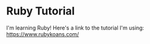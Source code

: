 # Ruby Tutorial
I'm learning Ruby! Here's a link to the tutorial I'm using: https://www.rubykoans.com/
